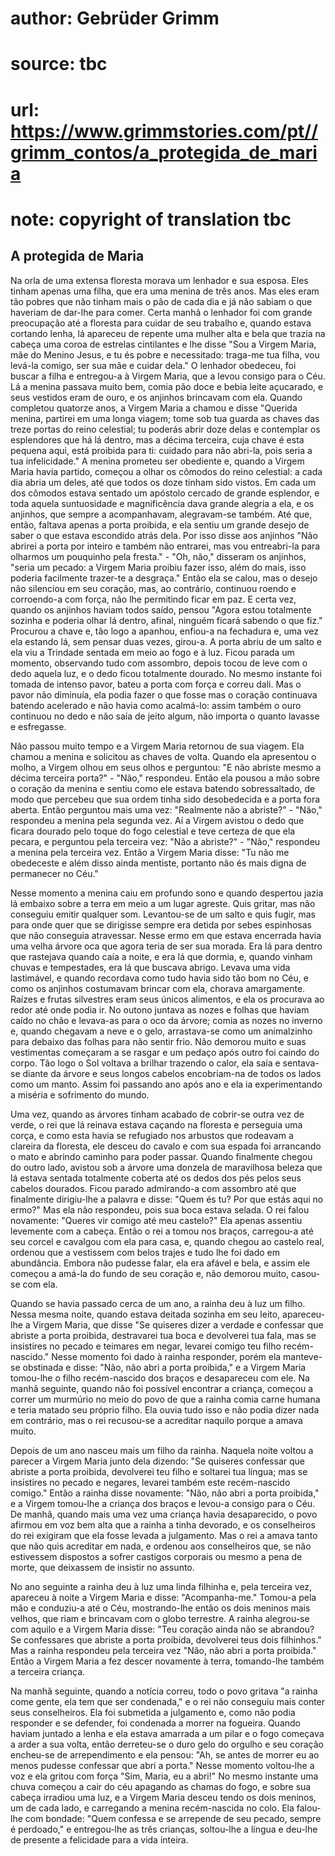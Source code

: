 # author: Gebrüder Grimm
# source: tbc
# url: https://www.grimmstories.com/pt//grimm_contos/a_protegida_de_maria
# note: copyright of translation tbc

## A protegida de Maria 

Na orla de uma extensa floresta morava um lenhador e sua esposa. Eles
tinham apenas uma filha, que era uma menina de três anos. Mas eles eram
tão pobres que não tinham mais o pão de cada dia e já não sabiam o que
haveriam de dar-lhe para comer. Certa manhã o lenhador foi com grande
preocupação até a floresta para cuidar de seu trabalho e, quando estava
cortando lenha, lá apareceu de repente uma mulher alta e bela que trazia
na cabeça uma coroa de estrelas cintilantes e lhe disse "Sou a Virgem
Maria, mãe do Menino Jesus, e tu és pobre e necessitado: traga-me tua
filha, vou levá-la comigo, ser sua mãe e cuidar dela." O lenhador
obedeceu, foi buscar a filha e entregou-a à Virgem Maria, que a levou
consigo para o Céu. Lá a menina passava muito bem, comia pão doce e
bebia leite açucarado, e seus vestidos eram de ouro, e os anjinhos
brincavam com ela. Quando completou quatorze anos, a Virgem Maria a
chamou e disse "Querida menina, partirei em uma longa viagem; tome sob
tua guarda as chaves das treze portas do reino celestial; tu poderás
abrir doze delas e contemplar os esplendores que há lá dentro, mas a
décima terceira, cuja chave é esta pequena aqui, está proibida para ti:
cuidado para não abri-la, pois seria a tua infelicidade." A menina
prometeu ser obediente e, quando a Virgem Maria havia partido, começou a
olhar os cômodos do reino celestial: a cada dia abria um deles, até que
todos os doze tinham sido vistos. Em cada um dos cômodos estava sentado
um apóstolo cercado de grande esplendor, e toda aquela suntuosidade e
magnificência dava grande alegria a ela, e os anjinhos, que sempre a
acompanhavam, alegravam-se também. Até que, então, faltava apenas a
porta proibida, e ela sentiu um grande desejo de saber o que estava
escondido atrás dela. Por isso disse aos anjinhos "Não abrirei a porta
por inteiro e também não entrarei, mas vou entreabri-la para olharmos um
pouquinho pela fresta." - "Oh, não," disseram os anjinhos, "seria um
pecado: a Virgem Maria proibiu fazer isso, além do mais, isso poderia
facilmente trazer-te a desgraça." Então ela se calou, mas o desejo não
silenciou em seu coração, mas, ao contrário, continuou roendo e
corroendo-a com força, não lhe permitindo ficar em paz. E certa vez,
quando os anjinhos haviam todos saído, pensou "Agora estou totalmente
sozinha e poderia olhar lá dentro, afinal, ninguém ficará sabendo o que
fiz." Procurou a chave e, tão logo a apanhou, enfiou-a na fechadura e,
uma vez ela estando lá, sem pensar duas vezes, girou-a. A porta abriu de
um salto e ela viu a Trindade sentada em meio ao fogo e à luz. Ficou
parada um momento, observando tudo com assombro, depois tocou de leve
com o dedo aquela luz, e o dedo ficou totalmente dourado. No mesmo
instante foi tomada de intenso pavor, bateu a porta com força e correu
dali. Mas o pavor não diminuía, ela podia fazer o que fosse mas o
coração continuava batendo acelerado e não havia como acalmá-lo: assim
também o ouro continuou no dedo e não saía de jeito algum, não importa o
quanto lavasse e esfregasse.

Não passou muito tempo e a Virgem Maria retornou de sua viagem. Ela
chamou a menina e solicitou as chaves de volta. Quando ela apresentou o
molho, a Virgem olhou em seus olhos e perguntou: "E não abriste mesmo a
décima terceira porta?" - "Não," respondeu. Então ela pousou a mão
sobre o coração da menina e sentiu como ele estava batendo
sobressaltado, de modo que percebeu que sua ordem tinha sido
desobedecida e a porta fora aberta. Então perguntou mais uma vez:
"Realmente não a abriste?" - "Não," respondeu a menina pela segunda
vez. Aí a Virgem avistou o dedo que ficara dourado pelo toque do fogo
celestial e teve certeza de que ela pecara, e perguntou pela terceira
vez: "Não a abriste?" - "Não," respondeu a menina pela terceira vez.
Então a Virgem Maria disse: "Tu não me obedeceste e além disso ainda
mentiste, portanto não és mais digna de permanecer no Céu."

Nesse momento a menina caiu em profundo sono e quando despertou jazia lá
embaixo sobre a terra em meio a um lugar agreste. Quis gritar, mas não
conseguiu emitir qualquer som. Levantou-se de um salto e quis fugir, mas
para onde quer que se dirigisse sempre era detida por sebes espinhosas
que não conseguia atravessar. Nesse ermo em que estava encerrada havia
uma velha árvore oca que agora teria de ser sua morada. Era lá para
dentro que rastejava quando caía a noite, e era lá que dormia, e, quando
vinham chuvas e tempestades, era lá que buscava abrigo. Levava uma vida
lastimável, e quando recordava como tudo havia sido tão bom no Céu, e
como os anjinhos costumavam brincar com ela, chorava amargamente. Raízes
e frutas silvestres eram seus únicos alimentos, e ela os procurava ao
redor até onde podia ir. No outono juntava as nozes e folhas que haviam
caído no chão e levava-as para o oco da árvore; comia as nozes no
inverno e, quando chegavam a neve e o gelo, arrastava-se como um
animalzinho para debaixo das folhas para não sentir frio. Não demorou
muito e suas vestimentas começaram a se rasgar e um pedaço após outro
foi caindo do corpo. Tão logo o Sol voltava a brilhar trazendo o calor,
ela saía e sentava-se diante da árvore e seus longos cabelos
encobriam-na de todos os lados como um manto. Assim foi passando ano
após ano e ela ia experimentando a miséria e sofrimento do mundo.

Uma vez, quando as árvores tinham acabado de cobrir-se outra vez de
verde, o rei que lá reinava estava caçando na floresta e perseguia uma
corça, e como esta havia se refugiado nos arbustos que rodeavam a
clareira da floresta, ele desceu do cavalo e com sua espada foi
arrancando o mato e abrindo caminho para poder passar. Quando finalmente
chegou do outro lado, avistou sob a árvore uma donzela de maravilhosa
beleza que lá estava sentada totalmente coberta até os dedos dos pés
pelos seus cabelos dourados. Ficou parado admirando-a com assombro até
que finalmente dirigiu-lhe a palavra e disse: "Quem és tu? Por que
estás aqui no ermo?" Mas ela não respondeu, pois sua boca estava
selada. O rei falou novamente: "Queres vir comigo até meu castelo?"
Ela apenas assentiu levemente com a cabeça. Então o rei a tomou nos
braços, carregou-a até seu corcel e cavalgou com ela para casa, e,
quando chegou ao castelo real, ordenou que a vestissem com belos trajes
e tudo lhe foi dado em abundância. Embora não pudesse falar, ela era
afável e bela, e assim ele começou a amá-la do fundo de seu coração e,
não demorou muito, casou-se com ela.

Quando se havia passado cerca de um ano, a rainha deu à luz um filho.
Nessa mesma noite, quando estava deitada sozinha em seu leito,
apareceu-lhe a Virgem Maria, que disse "Se quiseres dizer a verdade e
confessar que abriste a porta proibida, destravarei tua boca e
devolverei tua fala, mas se insistires no pecado e teimares em negar,
levarei comigo teu filho recém-nascido." Nesse momento foi dado à
rainha responder, porém ela manteve-se obstinada e disse: "Não, não
abri a porta proibida," e a Virgem Maria tomou-lhe o filho
recém-nascido dos braços e desapareceu com ele. Na manhã seguinte,
quando não foi possível encontrar a criança, começou a correr um
murmúrio no meio do povo de que a rainha comia carne humana e teria
matado seu próprio filho. Ela ouvia tudo isso e não podia dizer nada em
contrário, mas o rei recusou-se a acreditar naquilo porque a amava
muito.

Depois de um ano nasceu mais um filho da rainha. Naquela noite voltou a
parecer a Virgem Maria junto dela dizendo: "Se quiseres confessar que
abriste a porta proibida, devolverei teu filho e soltarei tua língua;
mas se insistires no pecado e negares, levarei também este recém-nascido
comigo." Então a rainha disse novamente: "Não, não abri a porta
proibida," e a Virgem tomou-lhe a criança dos braços e levou-a consigo
para o Céu. De manhã, quando mais uma vez uma criança havia
desaparecido, o povo afirmou em voz bem alta que a rainha a tinha
devorado, e os conselheiros do rei exigiram que ela fosse levada a
julgamento. Mas o rei a amava tanto que não quis acreditar em nada, e
ordenou aos conselheiros que, se não estivessem dispostos a sofrer
castigos corporais ou mesmo a pena de morte, que deixassem de insistir
no assunto.

No ano seguinte a rainha deu à luz uma linda filhinha e, pela terceira
vez, apareceu à noite a Virgem Maria e disse: "Acompanha-me." Tomou-a
pela mão e conduziu-a até o Céu, mostrando-lhe então os dois meninos
mais velhos, que riam e brincavam com o globo terrestre. A rainha
alegrou-se com aquilo e a Virgem Maria disse: "Teu coração ainda não se
abrandou? Se confessares que abriste a porta proibida, devolverei teus
dois filhinhos." Mas a rainha respondeu pela terceira vez "Não, não
abri a porta proibida." Então a Virgem Maria a fez descer novamente à
terra, tomando-lhe também a terceira criança.

Na manhã seguinte, quando a notícia correu, todo o povo gritava "a
rainha come gente, ela tem que ser condenada," e o rei não conseguiu
mais conter seus conselheiros. Ela foi submetida a julgamento e, como
não podia responder e se defender, foi condenada a morrer na fogueira.
Quando haviam juntado a lenha e ela estava amarrada a um pilar e o fogo
começava a arder a sua volta, então derreteu-se o duro gelo do orgulho e
seu coração encheu-se de arrependimento e ela pensou: "Ah, se antes de
morrer eu ao menos pudesse confessar que abri a porta." Nesse momento
voltou-lhe a voz e ela gritou com força "Sim, Maria, eu a abri!" No
mesmo instante uma chuva começou a cair do céu apagando as chamas do
fogo, e sobre sua cabeça irradiou uma luz, e a Virgem Maria desceu tendo
os dois meninos, um de cada lado, e carregando a menina recém-nascida no
colo. Ela falou-lhe com bondade: "Quem confessa e se arrepende de seu
pecado, sempre é perdoado," e entregou-lhe as três crianças, soltou-lhe
a língua e deu-lhe de presente a felicidade para a vida inteira.
